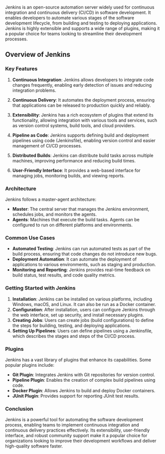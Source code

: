 Jenkins is an open-source automation server widely used for continuous integration and continuous delivery (CI/CD) in software development. It enables developers to automate various stages of the software development lifecycle, from building and testing to deploying applications. Jenkins is highly extensible and supports a wide range of plugins, making it a popular choice for teams looking to streamline their development processes.

## Overview of Jenkins

### Key Features
1. **Continuous Integration**: Jenkins allows developers to integrate code changes frequently, enabling early detection of issues and reducing integration problems.

2. **Continuous Delivery**: It automates the deployment process, ensuring that applications can be released to production quickly and reliably.

3. **Extensibility**: Jenkins has a rich ecosystem of plugins that extend its functionality, allowing integration with various tools and services, such as version control systems, build tools, and cloud providers.

4. **Pipeline as Code**: Jenkins supports defining build and deployment pipelines using code (Jenkinsfile), enabling version control and easier management of CI/CD processes.

5. **Distributed Builds**: Jenkins can distribute build tasks across multiple machines, improving performance and reducing build times.

6. **User-Friendly Interface**: It provides a web-based interface for managing jobs, monitoring builds, and viewing reports.

### Architecture
Jenkins follows a master-agent architecture:
- **Master**: The central server that manages the Jenkins environment, schedules jobs, and monitors the agents.
- **Agents**: Machines that execute the build tasks. Agents can be configured to run on different platforms and environments.

### Common Use Cases
- **Automated Testing**: Jenkins can run automated tests as part of the build process, ensuring that code changes do not introduce new bugs.
- **Deployment Automation**: It can automate the deployment of applications to various environments, such as staging and production.
- **Monitoring and Reporting**: Jenkins provides real-time feedback on build status, test results, and code quality metrics.

### Getting Started with Jenkins
1. **Installation**: Jenkins can be installed on various platforms, including Windows, macOS, and Linux. It can also be run as a Docker container.
2. **Configuration**: After installation, users can configure Jenkins through the web interface, set up security, and install necessary plugins.
3. **Creating Jobs**: Users can create jobs (build configurations) to define the steps for building, testing, and deploying applications.
4. **Setting Up Pipelines**: Users can define pipelines using a Jenkinsfile, which describes the stages and steps of the CI/CD process.

### Plugins
Jenkins has a vast library of plugins that enhance its capabilities. Some popular plugins include:
- **Git Plugin**: Integrates Jenkins with Git repositories for version control.
- **Pipeline Plugin**: Enables the creation of complex build pipelines using code.
- **Docker Plugin**: Allows Jenkins to build and deploy Docker containers.
- **JUnit Plugin**: Provides support for reporting JUnit test results.

### Conclusion
Jenkins is a powerful tool for automating the software development process, enabling teams to implement continuous integration and continuous delivery practices effectively. Its extensibility, user-friendly interface, and robust community support make it a popular choice for organizations looking to improve their development workflows and deliver high-quality software faster.